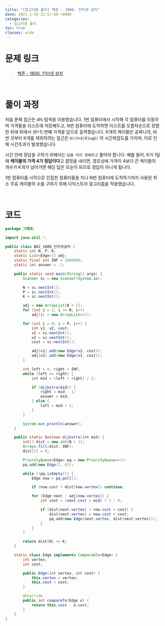 ```yaml
---
title: "[알고리즘 풀이] 백준 - 1800. 인터넷 설치"
date: 2021-1-19 22:57:00 +0900
categories:
  - 알고리즘 풀이
toc: true
classes: wide
---
```


# 문제 링크

> [백준 - 1800. 인터넷 설치](https://www.acmicpc.net/problem/1800)

<br>

# 풀이 과정

처음 문제 접근은 dfs 탐색을 이용했습니다. 1번 컴퓨터에서 시작해 각 컴퓨터를 이동하며 가격들을 리스트에 저장해두고, N번 컴퓨터에 도착하면 리스트를 오름차순으로 정렬한 뒤에 뒤에서 (K+1) 번째 가격을 답으로 출력했습니다. K개의 케이블은 공짜니까, 비싼 것부터 K개를 제외하려는 접근은 `O((V+E)ElogE)` 의 시간복잡도를 가지며, 이로 인해 시간초과가 발생했습니다.

시간 안에 정답을 구하기 위해서는 `답을 미리 정해두고` 풀어야 합니다. 예를 들어, K가 1일 때 **케이블의 가격 4가 정답이다**고 결정을 내리면, 경로상에 가격이 4보다 큰 케이블의 개수가 K개가 넘어가면 해당 답은 모순이 되므로 정답이 아니게 됩니다.

1번 컴퓨터를 시작으로 인접한 컴퓨터들을 지나 N번 컴퓨터에 도착하기까지 사용된 최소 무료 케이블의 수를 구하기 위해 다익스트라 알고리즘을 적용했습니다.

<br>

# 코드

```java
package 그래프;

import java.util.*;

public class BOJ_1800_인터넷설치 {
    static int N, P, K;
    static List<Edge>[] adj;
    static final int INF = 1000000;
    static int answer = -1;

    public static void main(String[] args) {
        Scanner sc = new Scanner(System.in);

        N = sc.nextInt();
        P = sc.nextInt();
        K = sc.nextInt();

        adj = new ArrayList[N + 1];
        for (int i = 1; i <= N; i++)
            adj[i] = new ArrayList<>();

        for (int i = 0; i < P; i++) {
            int v1, v2, cost;
            v1 = sc.nextInt();
            v2 = sc.nextInt();
            cost = sc.nextInt();

            adj[v1].add(new Edge(v2, cost));
            adj[v2].add(new Edge(v1, cost));
        }

        int left = 0, right = INF;
        while (left <= right) {
            int mid = (left + right) / 2;

            if (dijkstra(mid)) {
                right = mid - 1;
                answer = mid;
            } else {
                left = mid + 1;
            }
        }

        System.out.println(answer);
    }

    public static boolean dijkstra(int mid) {
        int[] dist = new int[N + 1];
        Arrays.fill(dist, INF);
        dist[1] = 0;

        PriorityQueue<Edge> pq = new PriorityQueue<>();
        pq.add(new Edge(1, 0));

        while (!pq.isEmpty()) {
            Edge now = pq.poll();

            if (now.cost > dist[now.vertex]) continue;

            for (Edge next : adj[now.vertex]) {
                int cost = (next.cost > mid) ? 1 : 0;

                if (dist[next.vertex] > now.cost + cost) {
                    dist[next.vertex] = now.cost + cost;
                    pq.add(new Edge(next.vertex, dist[next.vertex]));
                }
            }
        }

        return dist[N] <= K;
    }

    static class Edge implements Comparable<Edge> {
        int vertex;
        int cost;

        public Edge(int vertex, int cost) {
            this.vertex = vertex;
            this.cost = cost;
        }

        @Override
        public int compareTo(Edge o) {
            return this.cost - o.cost;
        }
    }
}
```
